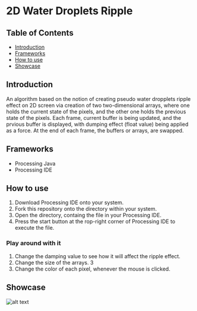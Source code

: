 # 2D Water Droplets Ripple

## Table of Contents

- [ Introduction ](#intro)
- [ Frameworks ](#frameworks)
- [ How to use ](#use)
- [ Showcase ](#showcase)

<a name="introduction"></a>
## Introduction

An algorithm based on the notion of creating pseudo water dropplets ripple effect on 2D screen via creation of two two-dimensional arrays, where one holds the current state of the pixels, and the other one holds the previous state of the pixels. Each frame, current buffer is being updated, and the prvious buffer is displayed, with dumping effect (float value) being applied as a force. At the end of each frame, the buffers or arrays, are swapped. 

<a name="frameworks"></a>
## Frameworks

- Processing Java
- Processing IDE


<a name="use"></a>
## How to use

1. Download Processing IDE onto your system.
2. Fork this repository onto the directory within your system.
3. Open the directory, containg the file in your Processing IDE.
4. Press the start button at the rop-right corner of Processing IDE to execute the file.

### Play around with it

1. Change the damping value to see how it will affect the ripple effect.
2. Change the size of the arrays. 3
3. Change the color of each pixel, whenever the mouse is clicked.

<a name="showcase"></a>
## Showcase

![alt text]()

